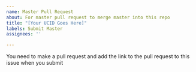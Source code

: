 ```yaml
---
name: Master Pull Request
about: For master pull request to merge master into this repo
title: "[Your UCID Goes Here]"
labels: Submit Master
assignees: ''

---
```


You need to make a pull request and add the link to the pull request to this issue when you submit
